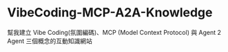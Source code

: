 # VibeCoding-MCP-A2A-Knowledge
幫我建立 Vibe Coding(氛圍編碼)、MCP (Model Context Protocol) 與 Agent 2 Agent 三個概念的互動知識網站
